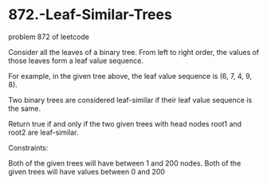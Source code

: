 # 872.-Leaf-Similar-Trees
problem 872 of leetcode


Consider all the leaves of a binary tree.  From left to right order, the values of those leaves form a leaf value sequence.



For example, in the given tree above, the leaf value sequence is (6, 7, 4, 9, 8).

Two binary trees are considered leaf-similar if their leaf value sequence is the same.

Return true if and only if the two given trees with head nodes root1 and root2 are leaf-similar.

 

Constraints:

Both of the given trees will have between 1 and 200 nodes.
Both of the given trees will have values between 0 and 200